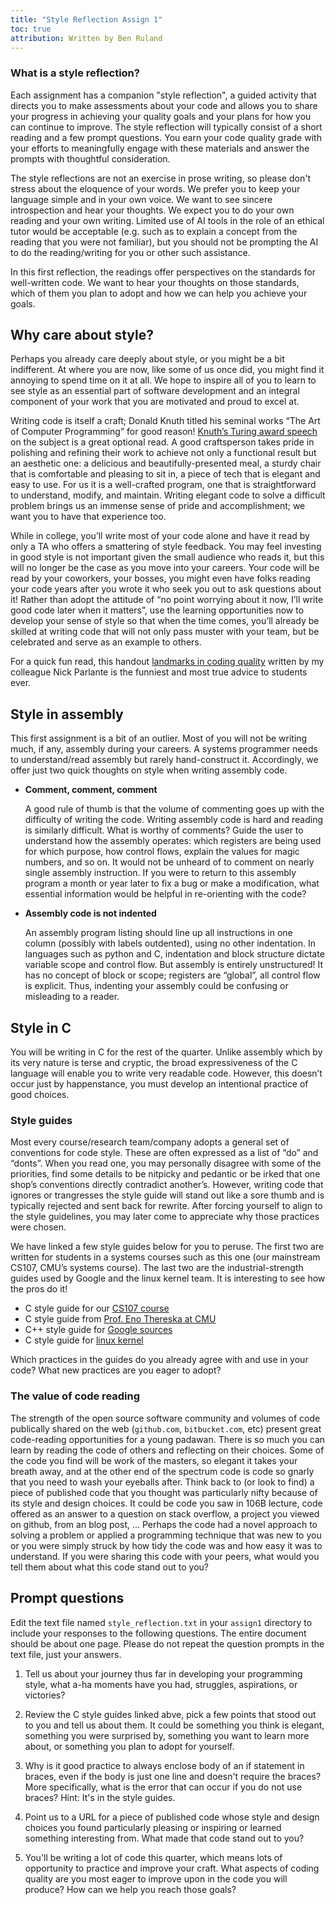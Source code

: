 ```yaml
---
title: "Style Reflection Assign 1"
toc: true
attribution: Written by Ben Ruland
---
```


### What is a style reflection?
Each assignment has a companion "style reflection", a guided activity that directs you to make assessments about your code and allows you to share your progress in achieving your quality goals and your plans for how you can continue to improve.  The style reflection will typically consist of a short reading and a few prompt questions. You earn your code quality grade with your efforts to meaningfully engage with these materials and answer the prompts with thoughtful consideration.

The style reflections are not an exercise in prose writing, so please don't stress about the eloquence of your words. We prefer you to keep your language simple and in your own voice. We want to see sincere introspection and hear your thoughts. We expect you to do your own reading and your own writing. Limited use of AI tools in the role of an ethical tutor would be acceptable (e.g. such as to explain a concept from the reading that you were not familiar), but you should not be prompting the AI to do the reading/writing for you or other such assistance.

In this first reflection, the readings offer perspectives on the standards for well-written code. We want to hear your thoughts on those standards, which of them you plan to adopt and how we can help you achieve your goals.

## Why care about style?

Perhaps you already care deeply about style, or you might be a bit indifferent. At where you are now, like some of us once did, you might find it annoying to spend time on it at all. We hope to inspire all of you to learn to see style as an essential part of software development and an integral component of your work that you are motivated and proud to excel at.

Writing code is itself a craft; Donald Knuth titled his seminal works “The Art of Computer Programming” for good reason! [Knuth’s Turing award speech ](https://www.cs.bilkent.edu.tr/~canf/knuth1974.pdf) on the subject is a great optional read. A good craftsperson takes pride in polishing and refining their work to achieve not only a functional result but an aesthetic one: a delicious and beautifully-presented meal, a sturdy chair that is comfortable and pleasing to sit in, a piece of tech that is elegant and easy to use. For us it is a well-crafted program, one that is straightforward to understand, modify, and maintain. Writing elegant code to solve a difficult problem brings us an immense sense of pride and accomplishment; we want you to have that experience too.

While in college, you’ll write most of your code alone and have it read by only a TA who offers a smattering of style feedback. You may feel investing in good style is not important given the small audience who reads it, but this will no longer be the case as you move into your careers. Your code will be read by your coworkers, your bosses, you might even have folks reading your code years after you wrote it who seek you out to ask questions about it! Rather than adopt the attitude of “no point worrying about it now, I’ll write good code later when it matters”, use the learning opportunities now to develop your sense of style so that when the time comes, you’ll already be skilled at writing code that will not only pass muster with your team, but be celebrated and serve as an example to others.

For a quick fun read, this handout [landmarks in coding quality](../landmarks) written by my colleague Nick Parlante is the funniest and most true advice to students ever.


## Style in assembly

This first assignment is a bit of an outlier. Most of you will not be writing much, if any, assembly during your careers. A systems programmer needs to understand/read assembly but rarely hand-construct it. Accordingly, we offer just two quick thoughts on style when writing assembly code.

- __Comment, comment, comment__

    A good rule of thumb is that the volume of commenting goes up with the difficulty of writing the code. Writing assembly code is hard and reading is similarly difficult. What is worthy of comments? Guide the user to understand how the assembly operates: which registers are being used for which purpose, how control flows, explain the values for magic numbers, and so on. It would not be unheard of to comment on nearly single assembly instruction. If you were to return to this assembly program a month or year later to fix a bug or make a modification, what essential information would be helpful in re-orienting with the code?
- __Assembly code is not indented__

    An assembly program listing should line up all instructions in one column (possibly with labels outdented), using no other indentation. In languages such as python and C, indentation and block structure dictate variable scope and control flow. But assembly is entirely unstructured! It has no concept of block or scope; registers are “global”, all control flow is explicit. Thus, indenting your assembly could be confusing or misleading to a reader.

## Style in C

You will be writing in C for the rest of the quarter. Unlike assembly which by its very nature is terse and cryptic, the broad expressiveness of the C language will enable you to write very readable code. However, this doesn’t occur just by happenstance, you must develop an intentional practice of good choices.


### Style guides
Most every course/research team/company adopts a general set of conventions for code style. These are often expressed as a list of “do” and “donts”. When you read one, you may personally disagree with some of the priorities, find some details to be nitpicky and pedantic or be irked that one shop’s conventions directly contradict another’s. However, writing code that ignores or trangresses the style guide will stand out like a sore thumb and is typically rejected and sent back for rewrite. After forcing yourself to align to the style guidelines, you may later come to appreciate why those practices were chosen.

We have linked a few style guides below for you to peruse. The first two are written for students in a systems courses such as this one (our mainstream CS107, CMU’s systems course). The last two are the industrial-strength guides used by Google and the linux kernel team. It is interesting to see how the pros do it!

- C style guide for our [CS107 course](https://cs107.stanford.edu/styleguide)
- C style guide from [Prof. Eno Thereska at CMU](https://users.ece.cmu.edu/~eno/coding/CCodingStandard.html#formatting)
- C++ style guide for [Google sources](https://google.github.io/styleguide/cppguide.html)
- C style guide for [linux kernel](https://www.kernel.org/doc/html/v4.10/process/coding-style.html)

Which practices in the guides do you already agree with and use in your code? What new practices are you eager to adopt?

### The value of code reading
The strength of the open source software community and volumes of code publically shared on the web (`github.com`, `bitbucket.com`, etc) present great code-reading opportunities for a young padawan. There is so much you can learn by reading the code of others and reflecting on their choices.  Some of the code you find will be work of the masters, so elegant it takes your breath away, and at the other end of the spectrum code is code so gnarly that you need to wash your eyeballs after. Think back to (or look to find) a piece of published code that you thought was particularly nifty because of its style and design choices. It could be code you saw in 106B lecture, code offered as an answer to a question on stack overflow, a project you viewed on github, from an blog post, ... Perhaps the code had a novel approach to solving a problem or applied a programming technique that was new to you or you were simply struck by how tidy the code was and how easy it was to understand. If you were sharing this code with your peers, what would you tell them about what this code stand out to you?


## Prompt questions
Edit the text file named `style_reflection.txt` in your `assign1` directory to include your responses to the following questions. The entire document should be about one page. Please do not repeat the question prompts in the text file, just your answers.

1. Tell us about your journey thus far in developing your programming style, what a-ha moments have you had, struggles, aspirations, or victories?

2. Review the C style guides linked abve, pick a few points that stood out to you and tell us about them. It could be something you think is elegant, something you were surprised by, something you want to learn more about, or something you plan to adopt for yourself.

3. Why is it good practice to always enclose body of an if statement in braces, even if the body is just one line and doesn't require the braces? More specifically, what is the error that can occur if you do not use braces? Hint: It's in the style guides.

4. Point us to a URL for a piece of published code whose style and design choices you found particularly pleasing or inspiring or learned something interesting from.  What made that code stand out to you?

5. You'll be writing a lot of code this quarter, which means lots of opportunity to practice and improve your craft. What aspects of coding quality are you most eager to improve upon in the code you will produce?  How can we help you reach those goals?
